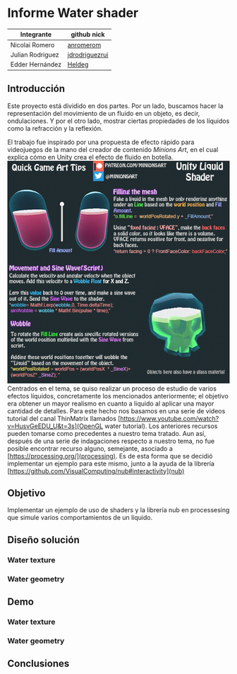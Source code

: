 # Informe Water shader
|       Integrante      |                 github nick                   |
|-----------------------|-----------------------------------------------|
| Nicolai Romero         | [anromerom](https://github.com/anromerom) |
| Julian Rodriguez      | [jdrodriguezrui](https://github.com/jdrodriguezrui)       |
| Edder Hernández      | [Heldeg](https://github.com/Heldeg)       |
## Introducción
Este proyecto está dividido en dos partes. Por un lado, buscamos hacer la representación del movimiento de un fluido en un objeto, es decir, ondulaciones. Y por el otro lado, mostrar ciertas propiedades de los líquidos como la refracción y la reflexión.

El trabajo fue inspirado por una propuesta de efecto rápido para videojuegos de la mano del creador de contenido *Minions Art*, en el cual explica cómo en Unity crea el efecto de fluido en botella.
![image info](./resources/0.gif)
Centrados en el tema, se quiso realizar un proceso de estudio de varios efectos líquidos, concretamente los mencionados anteriormente; el objetivo era obtener un mayor realismo en cuanto a liquido al aplicar una mayor cantidad de detalles. Para este hecho nos basamos en una serie de videos tutorial del canal ThinMatrix llamados [https://www.youtube.com/watch?v=HusvGeEDU_U&t=3s](OpenGL water tutorial).
Los anteriores recursos pueden tomarse como precedentes a nuestro tema tratado. Aun así, después de una serie de indagaciones respecto a nuestro tema, no fue posible encontrar recurso alguno, semejante, asociado a [https://processing.org/](processing). Es de esta forma que se decidió implementar un ejemplo para este mismo, junto a la ayuda de la librería [https://github.com/VisualComputing/nub#interactivity](nub) 
## Objetivo
Implementar un ejemplo de uso de shaders y la librería nub en processesing que simule varios comportamientos de un líquido.
## Diseño solución
### Water texture
### Water geometry
## Demo
### Water texture
### Water geometry
## Conclusiones
